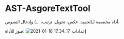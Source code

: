 # AST-AsgoreTextTool
أداة مخصصة لـ(تجميد، عكس، تحويل، ترتيب، ...) وإدخال النصوص.


صور للأداة:
![2021-01-18 17_34_17-إعدادات](https://user-images.githubusercontent.com/52295461/104937316-4b77e280-59b6-11eb-87f2-4bb3e00c5b3e.png)
